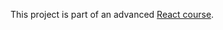 This project is part of an advanced [React course](https://www.udemy.com/course/the-ultimate-react-course/).
